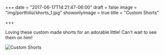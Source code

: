 +++
date = "2017-06-17T14:21:47-06:00"
draft = false
image = "img/portfolio/shorts_1.jpg"
showonlyimage = true
title = "Custom Shorts"

+++

Loving these custom made shorts for an adorable little! Can't wait to see them on him!

![Custom Shorts](img/portfolio/shorts_1.jpg)

